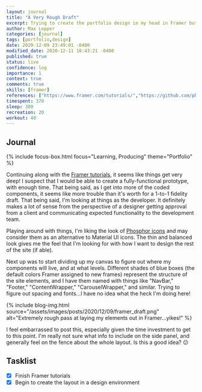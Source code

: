```yaml
---
layout: journal
title: "A Very Rough Draft"
excerpt: Trying to create the portfolio design in my head in Framer but fumbling.
author: Max Lepper
categories: [journal]
tags: [portfolio,design]
date: 2020-12-09 23:49:01 -0400
modified_date: 2020-12-11 18:43:21 -0400
published: true
status: live
confidence: log
importance: 1
context: true
comments: true
skills: [framer]
references: ["https://www.framer.com/tutorials/","https://github.com/phosphor-icons/phosphor-home#phosphor-icons"]
timespent: 370
sleep: 300
recreation: 20
workout: 40
---
```


## Journal

{% include focus-box.html focus="Learning, Producing" theme="Portfolio" %}

Continuing along with the [Framer tutorials]({{page.references[0]}}), it seems like things get very deep! I suspect that I would be able to create a fully-functional prototype, with enough time. That being said, as I get into more of the coded components, it seems like more trouble than it's worth for a 1-to-1 fidelity draft. That being said, I'm looking at things as the developer. It definitely makes a lot of sense from the perspective of a designer getting approval from a client and communicating expected functionality to the development team.

Playing around with things, I'm liking the look of [Phosphor icons]({{page.references[1]}}) and may consider them as an alternative to Material UI icons. The thin and balanced look gives me the feel that I'm looking for with how I want to design the rest of the site (if able).

Next up was to start dividing up my canvas to figure out where my components will live, and at what levels. Different shades of blue boxes (the default colors Framer assigned to new frames) represent the structure of the site elements, and I have them named with things like "NavBar," "Footer," "ContentWrapper," "CarouselWrapper," and similar. Trying to figure out spacing and fonts...I have no idea what the heck I'm doing here!

{% include blog-img.html source="/assets/images/posts/2020/12/09/framer_draft.png" alt="Extremely rough pass at laying my elements out in Framer...yikes!" %}

I feel embarrassed to post this, especially given the time investment to get to this point. I'm really not sure what info to include on the side panel, and generally feel on the fence about the whole layout. Is this a good idea? 😕

## Tasklist

- [x] Finish Framer tutorials
- [x] Begin to create the layout in a design environment
